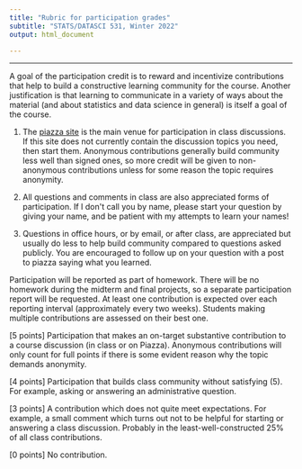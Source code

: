```yaml
---
title: "Rubric for participation grades"
subtitle: "STATS/DATASCI 531, Winter 2022"
output: html_document

---
```


-----------

A goal of the participation credit is to reward and incentivize contributions that help to build a constructive learning community for the course. Another justification is that learning to communicate in a variety of ways about the material (and about statistics and data science in general) is itself a goal of the course.

1. The [piazza site](piazza.com/umich/winter2022/statsdatasci531) is the main venue for participation in class discussions. If this site does not currently contain the discussion topics you need, then start them. Anonymous contributions generally build community less well than signed ones, so more credit will be given to non-anonymous contributions unless for some reason the topic requires anonymity.

2. All questions and comments in class are also appreciated forms of participation. If I don't call you by name, please start your question by giving your name, and be patient with my attempts to learn your names!

3. Questions in office hours, or by email, or after class, are appreciated but usually do less to help build community compared to questions asked publicly. You are encouraged to follow up on your question with a post to piazza saying what you learned. 


Participation will be reported as part of homework. There will be no homework during the midterm and final projects, so a separate participation report will be requested. At least one contribution is expected over each reporting interval (approximately every two weeks). Students making multiple contributions are assessed on their best one. 

[5 points] Participation that makes an on-target substantive contribution to a course discussion (in class or on Piazza). Anonymous contributions will only count for full points if there is some evident reason why the topic demands anonymity.

[4 points] Participation that builds class community without satisfying (5). For example, asking or answering an administrative question.

[3 points] A contribution which does not quite meet expectations. For example, a small comment which turns out not to be helpful for starting or answering a class discussion. Probably in the least-well-constructed 25% of all class contributions.

[0 points] No contribution.





